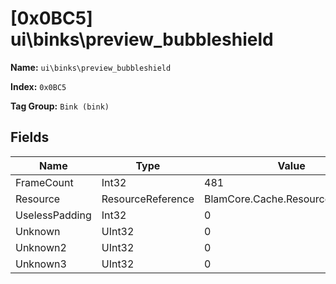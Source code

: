 # [0x0BC5] ui\binks\preview_bubbleshield

**Name:** ```ui\binks\preview_bubbleshield```

**Index:** ```0x0BC5```

**Tag Group:** ```Bink (bink)```

## Fields

Name	| Type	| Value
---	|---	|---	|
FrameCount	|Int32	|481
Resource	|ResourceReference	|BlamCore.Cache.ResourceReference
UselessPadding	|Int32	|0
Unknown	|UInt32	|0
Unknown2	|UInt32	|0
Unknown3	|UInt32	|0


